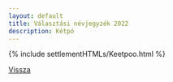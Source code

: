 ```yaml
---
layout: default
title: Választási névjegyzék 2022
description: Kétpó
---
```


{% include settlementHTMLs/Keetpoo.html %}

[Vissza](./)